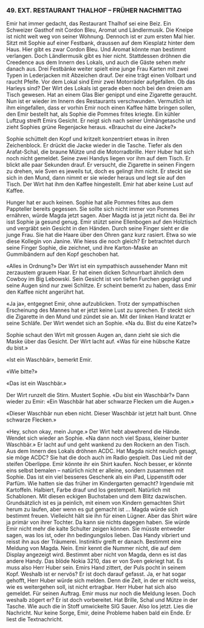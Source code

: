 ### 49. EXT. RESTAURANT THALHOF – FRÜHER NACHMITTAG

Emir hat immer gedacht, das Restaurant Thalhof sei eine Beiz. Ein Schweizer Gasthof mit Cordon Bleu, Aromat und Ländlermusik. Die Kneipe ist nicht weit weg von seiner Wohnung. Dennoch ist er zum ersten Mal hier. Sitzt mit Sophie auf einer Festbank, draussen auf dem Kiesplatz hinter dem Haus. Hier gibt es zwar Cordon Bleu. Und Aromat könnte man bestimmt verlangen. Doch Ländlermusik gibt es hier nicht. Stattdessen dröhnen die Creedence aus dem Innern des Lokals, und auch die Gäste sehen mehr danach aus. Drei Festbänke weiter spielt eine junge Frau Karten mit zwei Typen in Lederjacken mit Abzeichen drauf. Der eine trägt einen Vollbart und raucht Pfeife. Vor dem Lokal sind Emir zwei Motorräder aufgefallen. Ob das Harleys sind? Der Wirt des Lokals ist gerade eben noch bei den dreien am Tisch gewesen. Hat an einem Glas Bier genippt und eine Zigarette geraucht. Nun ist er wieder im Innern des Restaurants verschwunden. Vermutlich ist ihm eingefallen, dass er vorhin Emir noch einen Kaffee hätte bringen sollen, den Emir bestellt hat, als Sophie die Pommes frites kriegte. Ein kühler Luftzug streift Emirs Gesicht. Er neigt sich nach seiner Umhängetasche und zieht Sophies grüne Regenjacke heraus. «Brauchst du eine Jacke?»

Sophie schüttelt den Kopf und kritzelt konzentriert etwas in ihren Zeichenblock. Er drückt die Jacke wieder in die Tasche. Tiefer als den Arafat-Schal, die braune Mütze und die Motorradbrille. Herr Huber hat sich noch nicht gemeldet. Seine zwei Handys liegen vor ihm auf dem Tisch. Er blickt alle paar Sekunden drauf. Er versucht, die Zigarette in seinen Fingern zu drehen, wie Sven es jeweils tut, doch es gelingt ihm nicht. Er steckt sie sich in den Mund, dann nimmt er sie wieder heraus und legt sie auf den Tisch. Der Wirt hat ihm den Kaffee hingestellt. Emir hat aber keine Lust auf Kaffee.

Hunger hat er auch keinen. Sophie hat alle Pommes frites aus dem Pappteller bereits gegessen. Sie sollte sich nicht immer von Pommes ernähren, würde Magda jetzt sagen. Aber Magda ist ja jetzt nicht da. Bei ihr isst Sophie ja gesund genug. Emir stützt seine Ellenbogen auf den Holztisch und vergräbt sein Gesicht in den Händen. Durch seine Finger sieht er die junge Frau. Sie hat die Haare über den Ohren ganz kurz rasiert. Etwa so wie diese Kollegin von Janine. Wie hiess die noch gleich? Er betrachtet durch seine Finger Sophie, die zeichnet, und ihre Karton-Maske an Gummibändern auf den Kopf geschoben hat.

«Alles in Ordnung?» Der Wirt ist ein sympathisch aussehender Mann mit zerzaustem grauem Haar. Er hat einen dicken Schnurrbart ähnlich dem Cowboy im Big Lebowski. Sein Gesicht ist von tiefen Furchen geprägt und seine Augen sind nur zwei Schlitze. Er scheint bemerkt zu haben, dass Emir den Kaffee nicht angerührt hat.

«Ja ja», entgegnet Emir, ohne aufzublicken. Trotz der sympathischen Erscheinung des Mannes hat er jetzt keine Lust zu sprechen. Er steckt sich die Zigarette in den Mund und zündet sie an. Mit der linken Hand kratzt er seine Schläfe. Der Wirt wendet sich an Sophie. «Na du. Bist du eine Katze?»

Sophie schaut den Wirt mit grossen Augen an, dann zieht sie sich die Maske über das Gesicht. Der Wirt lacht auf. «Was für eine hübsche Katze du bist.»

«Ist ein Waschbär», bemerkt Emir.

«Wie bitte?»

«Das ist ein Waschbär.»

Der Wirt runzelt die Stirn. Mustert Sophie. «Du bist ein Waschbär?» Dann wieder zu Emir: «Ein Waschbär hat aber schwarze Flecken um die Augen.»

«Dieser Waschbär nun eben nicht. Dieser Waschbär ist jetzt halt bunt. Ohne schwarze Flecken.»

«Hey, schon okay, mein Junge.» Der Wirt hebt abwehrend die Hände. Wendet sich wieder an Sophie. «Na dann noch viel Spass, kleiner bunter Waschbär.» Er lacht auf und geht wankend zu den Rockern an den Tisch. Aus dem Innern des Lokals dröhnen ACDC. Hat Magda nicht neulich gesagt, sie möge ACDC? Sie hat die doch auch im Radio gespielt. Das Lied mit der steifen Oberlippe. Emir könnte ihr ein Shirt kaufen. Noch besser, er könnte eins selbst bemalen – natürlich nicht er alleine, sondern zusammen mit Sophie. Das ist ein viel besseres Geschenk als ein iPad, Lippenstift oder Parfüm. Wie hatten sie das früher im Kindergarten gemacht? Irgendwie mit Kartoffeln. Halbiert, Farbe drauf und los gestempelt. Natürlich mit Schablonen. Mit diesen eckigen Buchstaben und dem Blitz dazwischen. Grundsätzlich ist es ja peinlich, mit einem von Kindern gemachten Shirt herum zu laufen, aber wenn es gut gemacht ist ... Magda würde sich bestimmt freuen. Vielleicht hält sie ihn für einen Lügner. Aber das Shirt wäre ja primär von ihrer Tochter. Da kann sie nichts dagegen haben. Sie würde Emir nicht mehr die kalte Schulter zeigen können. Sie müsste entweder sagen, was los ist, oder ihn bedingungslos lieben. Das Handy vibriert und reisst ihn aus der Träumerei. Instinktiv greift er danach. Bestimmt eine Meldung von Magda. Nein. Emir kennt die Nummer nicht, die auf dem Display angezeigt wird. Bestimmt aber nicht von Magda, denn es ist das andere Handy. Das blöde Nokia 3210, das er von Sven gekriegt hat. Es muss also Herr Huber sein. Emirs Hand zittert, der Puls pocht in seinem Kopf. Weshalb ist er nervös? Er ist doch darauf gefasst. Ja, er hat sogar gehofft, Herr Huber würde sich melden. Denn die Zeit, in der er nicht weiss, wie es weitergehen soll, ist nicht ertragbar. Herr Huber hat sich also gemeldet. Für seinen Auftrag. Emir muss nur noch die Meldung lesen. Doch weshalb zögert er? Er ist doch vorbereitet. Hat Brille, Schal und Mütze in der Tasche. Wie auch die in Stoff umwickelte SIG Sauer. Also los jetzt. Lies die Nachricht. Nur keine Sorge, Emir, deine Probleme haben bald ein Ende. Er liest die Textnachricht.
